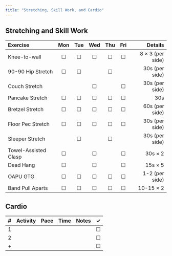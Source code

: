 ```yaml
---
title: "Stretching, Skill Work, and Cardio"
---
```


## Stretching and Skill Work

| Exercise                  | Mon | Tue | Wed | Thu | Fri | Details               |
|:------------|:-:|:-:|:-:|:-:|:-:|----------:|
| Knee-to-wall              | ☐   | ☐   | ☐   | ☐   | ☐   | 8 × 3 (per side)      |
| 90-90 Hip Stretch         | ☐   | ☐   |     | ☐   |     | 30s (per side)        |
| Couch Stretch             |     |     | ☐   |     | ☐   | 30s (per side)        |
| Pancake Stretch           | ☐   | ☐   | ☐   | ☐   | ☐   | 30s                   |
| Bretzel Stretch           | ☐   | ☐   | ☐   | ☐   | ☐   | 60s (per side)        |
| Floor Pec Stretch         | ☐   | ☐   | ☐   | ☐   | ☐   | 30s (per side)        |
| Sleeper Stretch           |     | ☐   |     | ☐   |     | 30s (per side)        |
| Towel-Assisted Clasp      | ☐   |     | ☐   |     | ☐   | 30s × 2               |
| Dead Hang                 | ☐   |     | ☐   |     | ☐   | 15s × 5               |
| OAPU GTG                  | ☐   | ☐   | ☐   | ☐   | ☐   | 1-2 (per side)        |
| Band Pull Aparts          | ☐   | ☐   | ☐   | ☐   | ☐   | 10-15 × 2             |

## Cardio

| # | Activity      | Pace  | Time  | Notes                               | ✓ |
|:-:|:--------------|:------|:------|:------------------------------------|:-:|
| 1 |               |       |       |                                     | ☐ |
| 2 |               |       |       |                                     | ☐ |
| + |               |       |       |                                     | ☐ |
